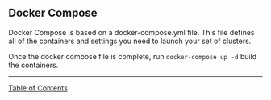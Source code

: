 ## Docker Compose

Docker Compose is based on a docker-compose.yml file. This file defines all of the containers and settings you need to launch your set of clusters.

Once the docker compose file is complete, run `docker-compose up -d` build the containers.

***
[Table of Contents](../README.md)